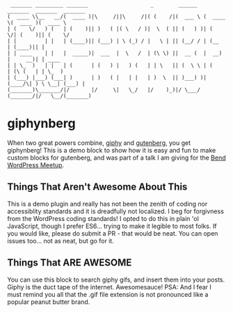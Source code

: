 ```
 _______ _________ _______                    _        ______   _______  _______  _______ 
(  ____ \\__   __/(  ____ )|\     /||\     /|( (    /|(  ___ \ (  ____ \(  ____ )(  ____ \
| (    \/   ) (   | (    )|| )   ( |( \   / )|  \  ( || (   ) )| (    \/| (    )|| (    \/
| |         | |   | (____)|| (___) | \ (_) / |   \ | || (__/ / | (__    | (____)|| |      
| | ____    | |   |  _____)|  ___  |  \   /  | (\ \) ||  __ (  |  __)   |     __)| | ____ 
| | \_  )   | |   | (      | (   ) |   ) (   | | \   || (  \ \ | (      | (\ (   | | \_  )
| (___) |___) (___| )      | )   ( |   | |   | )  \  || )___) )| (____/\| ) \ \__| (___) |
(_______)\_______/|/       |/     \|   \_/   |/    )_)|/ \___/ (_______/|/   \__/(_______)
```

# giphynberg

When two great powers combine, [giphy](https://giphy.com/) and [gutenberg](https://github.com/WordPress/gutenberg), you get giphynberg! This is a demo block to show how it is easy and fun to make custom blocks for gutenberg, and was part of a talk I am giving for the [Bend WordPress Meetup](https://www.meetup.com/Bend-WordPress-Meetup/).

## Things That Aren't Awesome About This

This is a demo plugin and really has not been the zenith of coding nor accessiblity standards and it is dreadfully not localized. I beg for forgivness from the WordPress coding standards! I opted to do this in plain 'ol JavaScript, though I prefer ES6... trying to make it legible to most folks. If you would like, please do submit a PR - that would be neat. You can open issues too... not as neat, but go for it.

## Things That ARE AWESOME

You can use this block to search giphy gifs, and insert them into your posts. Giphy is the duct tape of the internet. Awesomesauce! PSA: And I fear I must remind you all that the .gif file extension is not pronounced like a popular peanut butter brand.
